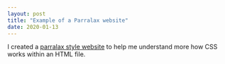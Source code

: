```yaml
---
layout: post
title: "Example of a Parralax website"
date: 2020-01-13
---
```


I created a <a href="/parralax">parralax style website</a> to help me understand more how CSS works within an HTML file.
